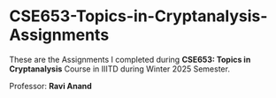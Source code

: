 # CSE653-Topics-in-Cryptanalysis-Assignments

These are the Assignments I completed during **CSE653: Topics in Cryptanalysis** Course in IIITD during Winter 2025 Semester.

Professor: **Ravi Anand**
